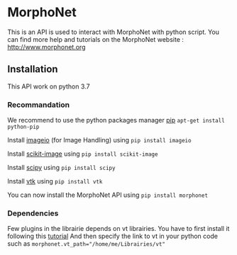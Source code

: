 # MorphoNet


This is an API is used to interact with MorphoNet with python script.
You can find more help and tutorials on the MorphoNet website : http://www.morphonet.org

## Installation
This API work on python 3.7

### Recommandation

We recommend to use the python packages manager [pip](https://pypi.org/project/pip) ` apt-get install python-pip `

Install [imageio](https://pypi.org/project/imageio/) (for Image Handling)  using   `pip install imageio`

Install [scikit-image](https://pypi.org/project/scikit-image/) using   `pip install scikit-image`

Install [scipy](https://pypi.org/project/scipy/) using   `pip install scipy`

Install [vtk](https://pypi.org/project/vtk/) using   `pip install vtk`

You can now install the MorphoNet API using   `pip install morphonet`


### Dependencies

Few plugins in the librairie depends on vt librairies.
You have to first install it following this [tutorial](https://gitlab.inria.fr/morpheme/vt)
And then specify the link to vt in your python code such as `morphonet.vt_path="/home/me/Librairies/vt" `


